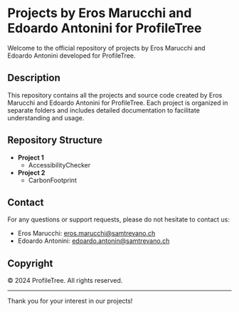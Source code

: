 # Projects by Eros Marucchi and Edoardo Antonini for ProfileTree

Welcome to the official repository of projects by Eros Marucchi and Edoardo Antonini developed for ProfileTree.

## Description

This repository contains all the projects and source code created by Eros Marucchi and Edoardo Antonini for ProfileTree. Each project is organized in separate folders and includes detailed documentation to facilitate understanding and usage.

## Repository Structure

- **Project 1**
  - AccessibilityChecker
- **Project 2**
  - CarbonFootprint

## Contact

For any questions or support requests, please do not hesitate to contact us:

- Eros Marucchi: [eros.marucchi@samtrevano.ch](mailto:eros.marucchi@samtrevano.ch)
- Edoardo Antonini: [edoardo.antonin@samtrevano.ch](mailto:edoardo.antonin@samtrevano.ch)

## Copyright

© 2024 ProfileTree. All rights reserved.

---

Thank you for your interest in our projects!

